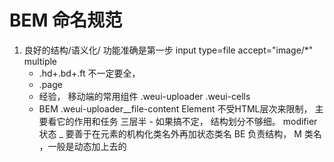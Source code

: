 # BEM 命名规范

1. 良好的结构/语义化/ 功能准确是第一步
    input type=file accept="image/*" multiple
    - .hd+.bd+.ft 不一定要全，
    - .page
    - 经验， 移动端的常用组件
        .weui-uploader
        .weui-cells
    - BEM
    .weui-uploader__file-content
    Element 不受HTML层次来限制， 主要看它的作用和任务
    三层半 - 如果搞不定， 结构划分不够细。
    modifier 状态 _ 要善于在元素的机构化类名外再加状态类名
    BE 负责结构， M 类名 ，一般是动态加上去的
